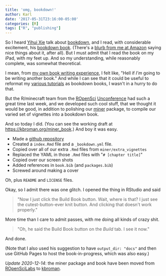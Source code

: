 ```yaml
---
title: 'omg, bookdown!'
author: Karl
date: '2017-05-31T23:16:00-05:00'
categories: [R]
tags: ["R", "publishing"]
---
```


So I heard [Yihui Xie](https://yihui.name) talk about
[bookdown](https://bookdown.org), and I read, with considerable
excitement, his [bookdown book](https://bookdown.org/yihui/bookdown/).
(There's a [blurb from me at
Amazon](https://www.amazon.com/gp/product/113870010X?ie=UTF8&tag=7210-20)
saying nice things about it, after all). But I must admit that I read
the book on my iPad, with my feet up. And so my understanding, while
reasonably complete, was somewhat theoretical.

I mean, from [my own book writing
experience](https://kbroman.org/blog/2014/08/12/if-i-could-do-it-over-again-id-self-publish/),
I felt like, "Hell if _I'm_ going to be writing another book." And
while I can see that it could be useful to reformat my [various
tutorials](https://kbroman.org/tutorials) as bookdown books, I
wasn't in a hurry to do that.

But the R/minecraft team from the [ROpenSci](https://ropensci.org)
[Unconference](https://unconf17.ropensci.org) had such a great time
last week, and we developed such cool stuff, that we thought it would
be good, in addition to polishing our
[miner](https://github.com/kbroman/miner) package, to compile our
varied set of vignettes into a bookdown book.

And so today I did. (You can see the working draft at
<https://kbroman.org/miner_book>.) And boy it was easy.

- Made a [github repository](https://github.com/kbroman/miner_book)
- Created a `index.Rmd` file and a `_bookdown.yml` file.
- Copied over all of our extra `.Rmd` files from `miner/extra_vignettes`
- Replaced the YAML in those `.Rmd` files with "`# [chapter title]`"
- Copied over our screen shots
- Added references in `book.bib` (and `packages.bib`)
- Screwed around making a cover

Oh, plus `README` and `LICENSE` files.

Okay, so I admit there was one glitch. I opened the thing in RStudio
and said

> "Now I just click the Build Book button. Wait, where is that? I just
  see the cutest-button-ever knit button. And clicking that doesn't
  work properly."

More time than I care to admit passes, with me doing all kinds of
crazy shit.

> "Oh, he said the Build Book button on the _Build_ tab. I see it now."

And done.

(Note that I also used his suggestion to have `output_dir: "docs"` and
then use GitHub Pages to host the book-in-progress, which was also
easy.)

_Update 2020-12-14_: the miner package and book have been moved from
[ROpenSciLabs](https://github.com/ropenscilabs) to [kbroman](https://github.com/kbroman).
